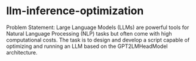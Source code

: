 # llm-inference-optimization
Problem Statement: Large Language Models (LLMs) are powerful tools for Natural Language Processing (NLP) tasks but often come with high computational costs. The task is to design and develop a script capable of optimizing and running an LLM based on the GPT2LMHeadModel architecture.
